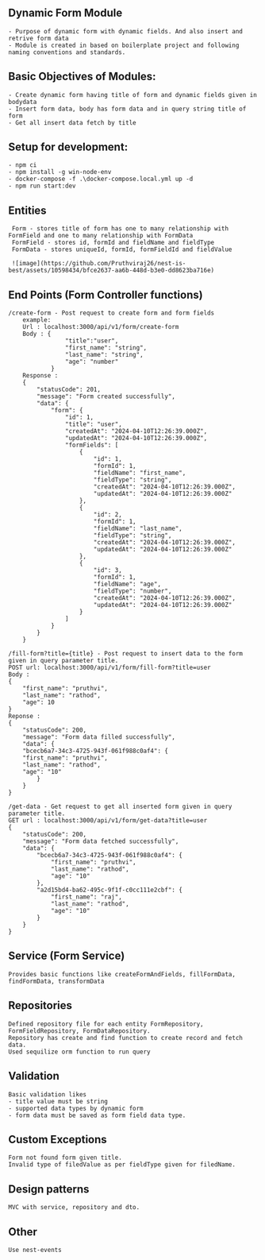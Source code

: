 

## Dynamic Form Module
    - Purpose of dynamic form with dynamic fields. And also insert and retrive form data
    - Module is created in based on boilerplate project and following naming conventions and standards.
    
## Basic Objectives of Modules:
    - Create dynamic form having title of form and dynamic fields given in bodydata
    - Insert form data, body has form data and in query string title of form
    - Get all insert data fetch by title

## Setup for development:
    - npm ci
    - npm install -g win-node-env
    - docker-compose -f .\docker-compose.local.yml up -d
    - npm run start:dev

## Entities
     Form - stores title of form has one to many relationship with FormField and one to many relationship with FormData
     FormField - stores id, formId and fieldName and fieldType
     FormData - stores uniqueId, formId, formFieldId and fieldValue

     ![image](https://github.com/Pruthviraj26/nest-is-best/assets/10598434/bfce2637-aa6b-448d-b3e0-dd8623ba716e)


## End Points (Form Controller functions)
    /create-form - Post request to create form and form fields
        example:
        Url : localhost:3000/api/v1/form/create-form
        Body : {
                    "title":"user",
                    "first_name": "string",
                    "last_name": "string",
                    "age": "number"
                }
        Response :
        {
            "statusCode": 201,
            "message": "Form created successfully",
            "data": {
                "form": {
                    "id": 1,
                    "title": "user",
                    "createdAt": "2024-04-10T12:26:39.000Z",
                    "updatedAt": "2024-04-10T12:26:39.000Z",
                    "formFields": [
                        {
                            "id": 1,
                            "formId": 1,
                            "fieldName": "first_name",
                            "fieldType": "string",
                            "createdAt": "2024-04-10T12:26:39.000Z",
                            "updatedAt": "2024-04-10T12:26:39.000Z"
                        },
                        {
                            "id": 2,
                            "formId": 1,
                            "fieldName": "last_name",
                            "fieldType": "string",
                            "createdAt": "2024-04-10T12:26:39.000Z",
                            "updatedAt": "2024-04-10T12:26:39.000Z"
                        },
                        {
                            "id": 3,
                            "formId": 1,
                            "fieldName": "age",
                            "fieldType": "number",
                            "createdAt": "2024-04-10T12:26:39.000Z",
                            "updatedAt": "2024-04-10T12:26:39.000Z"
                        }
                    ]
                }
            }
        }

    /fill-form?title={title} - Post request to insert data to the form given in query parameter title.
    POST url: localhost:3000/api/v1/form/fill-form?title=user
    Body : 
    {
        "first_name": "pruthvi",
        "last_name": "rathod",
        "age": 10
    }
    Reponse : 
    {
        "statusCode": 200,
        "message": "Form data filled successfully",
        "data": {
        "bcecb6a7-34c3-4725-943f-061f988c0af4": {
        "first_name": "pruthvi",
        "last_name": "rathod",
        "age": "10"
            }
        }
    }

    /get-data - Get request to get all inserted form given in query parameter title.
    GET url : localhost:3000/api/v1/form/get-data?title=user
    {
        "statusCode": 200,
        "message": "Form data fetched successfully",
        "data": {
            "bcecb6a7-34c3-4725-943f-061f988c0af4": {
                "first_name": "pruthvi",
                "last_name": "rathod",
                "age": "10"
            },
            "a2d15bd4-ba62-495c-9f1f-c0cc111e2cbf": {
                "first_name": "raj",
                "last_name": "rathod",
                "age": "10"
            }
        }
    }

## Service (Form Service)
    Provides basic functions like createFormAndFields, fillFormData, findFormData, transformData

## Repositories
    Defined repository file for each entity FormRepository, FormFieldRepository, FormDataRepository.
    Repository has create and find function to create record and fetch data.
    Used sequilize orm function to run query

## Validation
    Basic validation likes 
    - title value must be string 
    - supported data types by dynamic form
    - form data must be saved as form field data type. 
    
## Custom Exceptions
    Form not found form given title. 
    Invalid type of filedValue as per fieldType given for filedName.

## Design patterns
    MVC with service, repository and dto.

## Other
    Use nest-events
